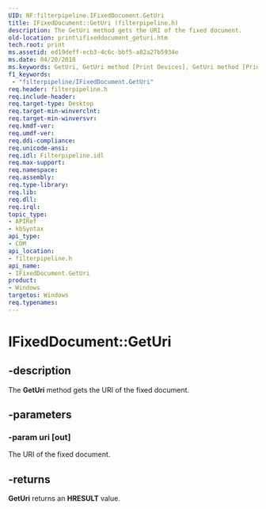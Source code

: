 ```yaml
---
UID: NF:filterpipeline.IFixedDocument.GetUri
title: IFixedDocument::GetUri (filterpipeline.h)
description: The GetUri method gets the URI of the fixed document.
old-location: print\ifixeddocument_geturi.htm
tech.root: print
ms.assetid: ed19deff-ecb3-4c6c-bbf5-a82a27b5934e
ms.date: 04/20/2018
ms.keywords: GetUri, GetUri method [Print Devices], GetUri method [Print Devices],IFixedDocument interface, IFixedDocument interface [Print Devices],GetUri method, IFixedDocument.GetUri, IFixedDocument::GetUri, filterpipeline/IFixedDocument::GetUri, filterpipeline_278b5027-10e2-4564-a404-143f84e0123c.xml, print.ifixeddocument_geturi
f1_keywords:
 - "filterpipeline/IFixedDocument.GetUri"
req.header: filterpipeline.h
req.include-header: 
req.target-type: Desktop
req.target-min-winverclnt: 
req.target-min-winversvr: 
req.kmdf-ver: 
req.umdf-ver: 
req.ddi-compliance: 
req.unicode-ansi: 
req.idl: Filterpipeline.idl
req.max-support: 
req.namespace: 
req.assembly: 
req.type-library: 
req.lib: 
req.dll: 
req.irql: 
topic_type:
- APIRef
- kbSyntax
api_type:
- COM
api_location:
- filterpipeline.h
api_name:
- IFixedDocument.GetUri
product:
- Windows
targetos: Windows
req.typenames: 
---
```


# IFixedDocument::GetUri


## -description


The <b>GetUri</b> method gets the URI of the fixed document.


## -parameters




### -param uri [out]

The URI of the fixed document.


## -returns



<b>GetUri</b> returns an <b>HRESULT</b> value.



